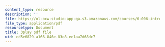 ```yaml
---
content_type: resource
description: ''
file: https://ol-ocw-studio-app-qa.s3.amazonaws.com/courses/6-006-introduction-to-algorithms-fall-2011/ed5e6829a166846e83e8ee1aa7d68dc7_Kg4bqzAqRBM.pdf
file_type: application/pdf
resourcetype: Document
title: 3play pdf file
uid: ed5e6829-a166-846e-83e8-ee1aa7d68dc7
---
```

